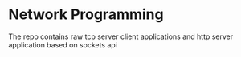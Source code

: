 # Network Programming
The repo contains raw tcp server client applications and http server application based on sockets api 

